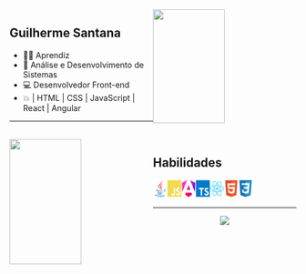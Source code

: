 
<img align="right" width="50%" height="200em" src="https://github-readme-stats.vercel.app/api?username=guis4ntana&theme=dracula&show_icons=true" >

## Guilherme Santana


- :astronaut: Aprendiz
- :star2: Análise e Desenvolvimento de Sistemas
- :computer: Desenvolvedor Front-end
- :boom: | HTML | CSS | JavaScript | React | Angular 

<hr>
<br>


<img width="50%" align="left" height="220em" src="https://github-readme-stats.vercel.app/api/top-langs/?username=guis4ntana&layout=compact&theme=dracula&langs_count=8&show_icons=true"/>

## Habilidades

  <img align="left" alt="" height="30" width="25" src="https://raw.githubusercontent.com/devicons/devicon/master/icons/java/java-original.svg">
  <img align="left" alt="" height="30" width="25" src="https://raw.githubusercontent.com/devicons/devicon/master/icons/javascript/javascript-plain.svg">
  <img align="left" alt="" height="30" width="25" src="https://raw.githubusercontent.com/devicons/devicon/devicon@latest/icons/angular/angular-original.svg">
  <img align="left" alt="" height="30" width="25" src="https://raw.githubusercontent.com/devicons/devicon/master/icons/typescript/typescript-plain.svg">
  <img align="left" alt="" height="30" width="25" src="https://raw.githubusercontent.com/devicons/devicon/master/icons/react/react-original.svg">
  <img align="left" alt="" height="30" width="25" src="https://raw.githubusercontent.com/devicons/devicon/master/icons/html5/html5-original.svg">
  <img align="left" alt="" height="30" width="25" src="https://raw.githubusercontent.com/devicons/devicon/master/icons/css3/css3-original.svg">
  

<br>
<br>
<hr>
<div style="display:flex;align-items:center;justify-content:center;">
	<a href="https://www.linkedin.com/in/guis4ntana/" target="_blank"><img src="https://img.shields.io/badge/-LinkedIn-%230077B5?style=for-the-badge&logo=linkedin&logoColor=white" target="_blank"></a> 
</div>
